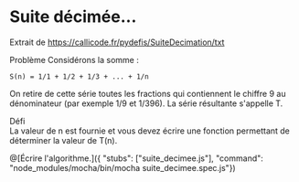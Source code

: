 # Suite décimée...
  Extrait de https://callicode.fr/pydefis/SuiteDecimation/txt
  
  Problème
  Considérons la somme :
  
    S(n) = 1/1 + 1/2 + 1/3 + ... + 1/n
  
  On retire de cette série toutes les fractions qui contiennent le chiffre 9 au dénominateur (par exemple 1/9 et 1/396). La série résultante s'appelle T.
  
  Défi
  <br/>La valeur de n est fournie et vous devez écrire une fonction permettant de déterminer la valeur de T(n).
  
@[Écrire l'algorithme.]({ "stubs": ["suite_decimee.js"], "command": "node_modules/mocha/bin/mocha suite_decimee.spec.js"})
